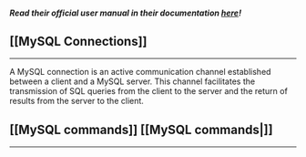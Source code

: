 ##### ***Read their official user manual in their documentation [here](https://dev.mysql.com/doc/workbench/en/wb-home.html)!***



## [[MySQL Connections]]
---
A MySQL connection is an active communication channel established between a client and a MySQL server. This channel facilitates the transmission of SQL queries from the client to the server and the return of results from the server to the client.



## [[MySQL commands]] [[MySQL commands|]]
---





